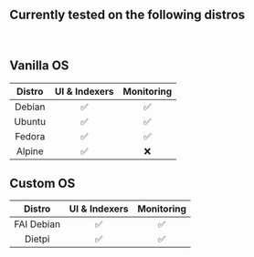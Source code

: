 ## Currently tested on the following distros
<br>

## Vanilla OS

| Distro      | UI & Indexers | Monitoring     |
| :----:      |    :----:   |      :----:   |
| Debian  | ✅       | ✅          |
| Ubuntu  | ✅       | ✅          |
| Fedora  | ✅       | ✅          |
| Alpine  | ✅       | ❌       |

## Custom OS

| Distro      | UI & Indexers | Monitoring     |
| :----:      |    :----:   |      :----:   |
| FAI Debian  | ✅       | ✅          |
| Dietpi  | ✅       | ✅          |